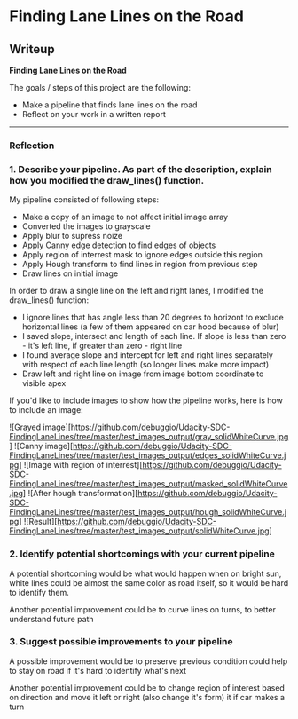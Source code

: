 # **Finding Lane Lines on the Road** 

## Writeup

**Finding Lane Lines on the Road**

The goals / steps of this project are the following:
* Make a pipeline that finds lane lines on the road
* Reflect on your work in a written report


[//]: # (Image References)

[image1]: ./examples/grayscale.jpg "Grayscale"

---

### Reflection

### 1. Describe your pipeline. As part of the description, explain how you modified the draw_lines() function.

My pipeline consisted of following steps:

* Make a copy of an image to not affect initial image array
* Converted the images to grayscale
* Apply blur to supress noize
* Apply Canny edge detection to find edges of objects
* Apply region of interrest mask to ignore edges outside this region
* Apply Hough transform to find lines in region from previous step
* Draw lines on initial image

In order to draw a single line on the left and right lanes, I modified the draw_lines() function:
* I ignore lines that has angle less than 20 degrees to horizont to exclude horizontal lines (a few of them appeared on car hood because of blur)
* I saved slope, intersect and length of each line. If slope is less than zero - it's left line, if greater than zero - right line
* I found average slope and intercept for left and right lines separately with respect of each line length (so longer lines make more impact)
* Draw left and right line on image from image bottom coordinate to visible apex

If you'd like to include images to show how the pipeline works, here is how to include an image: 

![Grayed image][https://github.com/debuggio/Udacity-SDC-FindingLaneLines/tree/master/test_images_output/gray_solidWhiteCurve.jpg]
![Canny image][https://github.com/debuggio/Udacity-SDC-FindingLaneLines/tree/master/test_images_output/edges_solidWhiteCurve.jpg]
![Image with region of interrest][https://github.com/debuggio/Udacity-SDC-FindingLaneLines/tree/master/test_images_output/masked_solidWhiteCurve.jpg]
![After hough transformation][https://github.com/debuggio/Udacity-SDC-FindingLaneLines/tree/master/test_images_output/hough_solidWhiteCurve.jpg]
![Result][https://github.com/debuggio/Udacity-SDC-FindingLaneLines/tree/master/test_images_output/solidWhiteCurve.jpg]


### 2. Identify potential shortcomings with your current pipeline

A potential shortcoming would be what would happen when on bright sun, white lines could be almost the same color as road itself, so it would be hard to identify them.

Another potential improvement could be to curve lines on turns, to better understand future path

### 3. Suggest possible improvements to your pipeline

A possible improvement would be to preserve previous condition could help to stay on road if it's hard to identify what's next

Another potential improvement could be to change region of interest based on direction and move it left or right (also change it's form) it if car makes a turn
